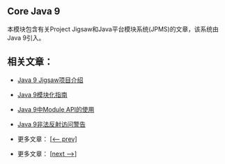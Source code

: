 ## Core Java 9

本模块包含有关Project Jigsaw和Java平台模块系统(JPMS)的文章，该系统由Java 9引入。

## 相关文章：

- [Java 9 Jigsaw项目介绍](docs/Jigsaw项目介绍.md)
- [Java 9模块化指南](docs/Java9模块化指南.md)
- [Java 9中Module API的使用](docs/Java9中的Module的使用.md)
- [Java 9非法反射访问警告](docs/Java9非法反射访问警告.md)

- 更多文章： [[<-- prev]](../java-9-new-features/README.md)
- 更多文章： [[next -->]](../java-10/README.md)